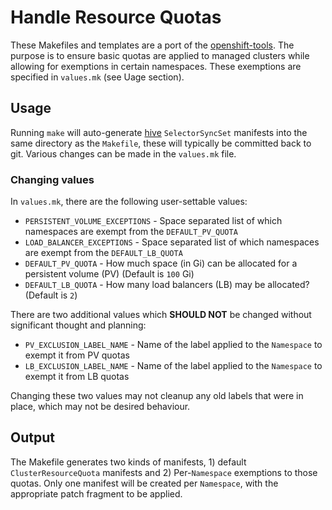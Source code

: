 # Handle Resource Quotas

These Makefiles and templates are a port of the [openshift-tools](1). The purpose is to ensure basic quotas are applied to managed clusters while allowing for exemptions in certain namespaces. These exemptions are specified in `values.mk` (see Uage section).

## Usage

Running `make` will auto-generate [hive](2) `SelectorSyncSet` manifests into the same directory as the `Makefile`, these will typically be committed back to git. Various changes can be made in the `values.mk` file.

### Changing values

In `values.mk`, there are the following user-settable values:

* `PERSISTENT_VOLUME_EXCEPTIONS` - Space separated list of which namespaces are exempt from the `DEFAULT_PV_QUOTA`
* `LOAD_BALANCER_EXCEPTIONS` - Space separated list of which namespaces are exempt from the `DEFAULT_LB_QUOTA`
* `DEFAULT_PV_QUOTA` - How much space (in Gi) can be allocated for a persistent volume (PV) (Default is `100` Gi)
* `DEFAULT_LB_QUOTA` - How many load balancers (LB) may be allocated? (Default is `2`)

There are two additional values which **SHOULD NOT** be changed without significant thought and planning:

* `PV_EXCLUSION_LABEL_NAME` - Name of the label applied to the `Namespace` to exempt it from PV quotas
* `LB_EXCLUSION_LABEL_NAME` - Name of the label applied to the `Namespace` to exempt it from LB quotas 

Changing these two values may not cleanup any old labels that were in place, which may not be desired behaviour.

## Output

The Makefile generates two kinds of manifests, 1) default `ClusterResourceQuota` manifests and 2) Per-`Namespace` exemptions to those quotas. Only one manifest will be created per `Namespace`, with the appropriate patch fragment to be applied.

[1]: https://github.com/openshift/openshift-tools/tree/5e66cd7df5117ebea93ce28c0676ad8c68285981/ansible/roles/openshift_master_resource_quota "openshift-tools porting source"
[2]: https://github.com/openshift/hive "Hive project page"
